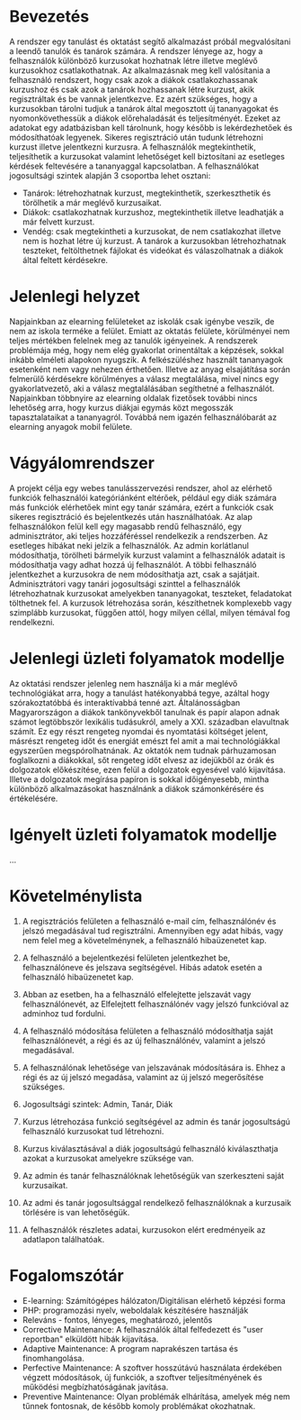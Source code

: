 # Bevezetés

A rendszer egy tanulást és oktatást segítő alkalmazást próbál megvalósítani a leendő tanulók és tanárok számára. A rendszer lényege az, hogy a felhasználók különböző kurzusokat hozhatnak létre illetve meglévő kurzusokhoz csatlakothatnak. Az alkalmazásnak meg kell valósítania a felhasználó rendszert, hogy csak azok a diákok csatlakozhassanak kurzushoz és csak azok a tanárok hozhassanak létre kurzust, akik regisztráltak és be vannak jelentkezve.
Ez azért szükséges, hogy a kurzusokban tárolni tudjuk a tanárok által megosztott új tananyagokat és nyomonkövethessük a diákok előrehaladását és teljesítményét. Ezeket az adatokat egy adatbázisban kell tárolnunk, hogy később is lekérdezhetőek és módosíthatóak legyenek. Sikeres regisztráció után tudunk létrehozni kurzust illetve jelentkezni kurzusra. A felhasználók megtekinthetik, teljesíthetik a kurzusokat valamint lehetőséget kell biztosítani az esetleges kérdések feltevésére a tananyaggal kapcsolatban. A felhasználókat jogosultsági szintek alapján 3 csoportba lehet osztani:
- Tanárok: létrehozhatnak kurzust, megtekinthetik, szerkeszthetik és törölhetik a már meglévő kurzusaikat.
- Diákok: csatlakozhatnak kurzushoz, megtekinthetik illetve leadhatják a már felvett kurzust.
- Vendég: csak megtekintheti a kurzusokat, de nem csatlakozhat illetve nem is hozhat létre új kurzust.
A tanárok a kurzusokban létrehozhatnak teszteket, feltölthetnek fájlokat és videókat és válaszolhatnak a diákok által feltett kérdésekre.

# Jelenlegi helyzet

Napjainkban az elearning felületeket az iskolák csak igénybe veszik, de nem az iskola terméke a felület. Emiatt az oktatás felülete, körülményei nem teljes mértékben felelnek meg az tanulók igényeinek. A rendszerek problémája még, hogy nem elég gyakorlat orinentáltak a képzések, sokkal inkább elméleti alapokon nyugszik. A felkészüléshez használt tananyagok esetenként nem vagy nehezen érthetően. Illetve az anyag elsajátítása során felmerülő kérdésekre körülményes a válasz megtalálása, mivel nincs egy gyakorlatvezető, aki a válasz megtalálásában segíthetné a felhasználót. Napjainkban többnyire az elearning oldalak fizetősek további nincs lehetőség arra, hogy kurzus diákjai egymás közt megosszák tapasztalataikat a tananyagról. Továbbá nem igazén felhasználóbarát az elearning anyagok mobil felülete.


# Vágyálomrendszer

A projekt célja egy webes tanulásszervezési rendszer, ahol az elérhető funkciók felhasználói kategóriánként eltérőek, például egy diák számára más funkciók elérhetőek mint egy tanár számára, ezért a funkciók csak sikeres regisztráció és bejelentkezés után használhatóak.
Az alap felhasználókon felül kell egy magasabb rendű felhasználó, egy adminisztrátor, aki teljes hozzáféréssel rendelkezik a rendszerben. Az esetleges hibákat neki jelzik a felhasználók. Az admin korlátlanul módosíthatja, törölheti bármelyik kurzust valamint a felhasználók adatait is módosíthatja vagy adhat hozzá új felhasználót.
A többi felhasználó jelentkezhet a kurzusokra de nem módosíthatja azt, csak a sajátjait. 
Adminisztrátori vagy tanári jogosultsági szinttel a felhasználók létrehozhatnak kurzusokat amelyekben tananyagokat, teszteket, feladatokat tölthetnek fel. A kurzusok létrehozása során, készíthetnek komplexebb vagy szimplább kurzusokat, függően attól, hogy milyen céllal, milyen témával fog rendelkezni.


# Jelenlegi üzleti folyamatok modellje

Az oktatási rendszer jelenleg nem használja ki a már meglévő technológiákat arra, hogy a tanulást hatékonyabbá tegye, azáltal hogy szórakoztatóbbá és interaktívabbá tenné azt. Általánosságban Magyarországon a diákok tankönyvekből tanulnak és papír alapon adnak számot legtöbbször lexikális tudásukról, amely a XXI. században elavultnak számít. Ez egy részt rengeteg nyomdai és nyomtatási költséget jelent, másrészt rengeteg időt és energiát emészt fel amit a mai technológiákkal egyszerűen megspórolhatnának. 
Az oktatók nem tudnak párhuzamosan foglalkozni a diákokkal, sőt rengeteg időt elvesz az idejükből az órák és dolgozatok előkészítése, ezen felül a dolgozatok egyesével való kijavítása. Illetve a dolgozatok megírása papíron is sokkal időigényesebb, mintha különböző alkalmazásokat használnánk a diákok számonkérésére és értékelésére. 


# Igényelt üzleti folyamatok modellje

...


# Követelménylista

1. A regisztrációs felületen a felhasználó e-mail cím, felhasználónév és jelszó megadásával tud regisztrálni. Amennyiben egy adat hibás, vagy nem felel meg a követelménynek, a felhasználó hibaüzenetet kap.

2. A felhasználó a bejelentkezési felületen jelentkezhet be, felhasználóneve és jelszava segítségével. Hibás adatok esetén a felhasználó hibaüzenetet kap.

3. Abban az esetben, ha a felhasználó elfelejtette jelszavát vagy felhasználónevét, az Elfelejtett felhasználónév vagy jelszó funkcióval az adminhoz tud fordulni.

4. A felhasználó módosítása felületen a felhasználó módosíthatja saját felhasználónevét, a régi és az új felhasználónév, valamint a jelszó megadásával.

5. A felhasználónak lehetősége van jelszavának módosítására is. Ehhez a régi és az új jelszó megadása, valamint az új jelszó megerősítése szükséges.

6. Jogosultsági szintek: Admin, Tanár, Diák

7. Kurzus létrehozása funkció segítségével az admin és tanár jogosultságú felhasználó kurzusokat tud létrehozni.

8. Kurzus kiválasztásával a diák jogosultságú felhasználó kiválaszthatja azokat a kurzusokat amelyekre szüksége van.

9. Az admin és tanár felhasználóknak lehetőségük van szerkeszteni saját kurzusaikat.

10. Az admi és tanár jogosultsággal rendelkező felhasználóknak a kurzusaik törlésére is van lehetőségük.

11. A felhasználók részletes adatai, kurzusokon elért eredményeik az adatlapon találhatóak.


# Fogalomszótár

- E-learning: Számítógépes hálózaton/Digitálisan elérhető képzési forma
- PHP: programozási nyelv, weboldalak készítésére használják
- Releváns - fontos, lényeges, meghatározó, jelentős
- Corrective Maintenance: A felhasználók által felfedezett és "user reportban" elküldött hibák kijavítása.
- Adaptive Maintenance: A program naprakészen tartása és finomhangolása.
- Perfective Maintenance: A szoftver hosszútávú használata érdekében végzett módosítások, új funkciók, a szoftver teljesítményének és működési megbízhatóságának javítása.
- Preventive Maintenance: Olyan problémák elhárítása, amelyek még nem tűnnek fontosnak, de később komoly problémákat okozhatnak.